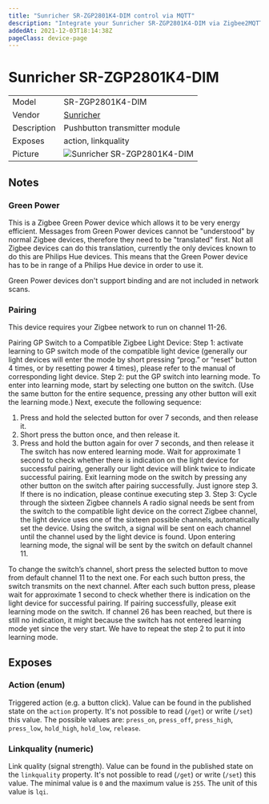 ```yaml
---
title: "Sunricher SR-ZGP2801K4-DIM control via MQTT"
description: "Integrate your Sunricher SR-ZGP2801K4-DIM via Zigbee2MQTT with whatever smart home infrastructure you are using without the vendor's bridge or gateway."
addedAt: 2021-12-03T18:14:38Z
pageClass: device-page
---
```


<!-- !!!! -->
<!-- ATTENTION: This file is auto-generated through docgen! -->
<!-- You can only edit the "Notes"-Section between the two comment lines "Notes BEGIN" and "Notes END". -->
<!-- Do not use h1 or h2 heading within "## Notes"-Section. -->
<!-- !!!! -->

# Sunricher SR-ZGP2801K4-DIM

|     |     |
|-----|-----|
| Model | SR-ZGP2801K4-DIM  |
| Vendor  | [Sunricher](/supported-devices/#v=Sunricher)  |
| Description | Pushbutton transmitter module |
| Exposes | action, linkquality |
| Picture | ![Sunricher SR-ZGP2801K4-DIM](https://www.zigbee2mqtt.io/images/devices/SR-ZGP2801K4-DIM.jpg) |


<!-- Notes BEGIN: You can edit here. Add "## Notes" headline if not already present. -->
## Notes


### Green Power
This is a Zigbee Green Power device which allows it to be very energy efficient.
Messages from Green Power devices cannot be "understood" by normal Zigbee devices, therefore they need to be "translated" first.
Not all Zigbee devices can do this translation, currently the only devices known to do this are Philips Hue devices. This means that the Green Power device has to be in range of a Philips Hue device in order to use it.

Green Power devices don't support binding and are not included in network scans.

### Pairing
This device requires your Zigbee network to run on channel 11-26.

Pairing GP Switch to a Compatible Zigbee Light Device:
Step 1: activate learning to GP switch mode of the compatible light device (generally our light devices will enter the
mode by short pressing “prog.” or “reset” button 4 times, or by resetting power 4 times), please refer to the manual of
corresponding light device.
Step 2: put the GP switch into learning mode.
To enter into learning mode, start by selecting one button on the switch. (Use the same button for the entire sequence,
pressing any other button will exit the learning mode.)
Next, execute the following sequence:
1. Press and hold the selected button for over 7 seconds, and then release it.
2. Short press the button once, and then release it.
3. Press and hold the button again for over 7 seconds, and then release it
The switch has now entered learning mode.
Wait for approximate 1 second to check whether there is indication on the light device for successful pairing, generally
our light device will blink twice to indicate successful pairing.
Exit learning mode on the switch by pressing any other button on the switch after pairing successfully. Just
ignore step 3.
If there is no indication, please continue executing step 3.
Step 3: Cycle through the sixteen Zigbee channels
A radio signal needs be sent from the switch to the compatible light device on the correct Zigbee channel, the light device
uses one of the sixteen possible channels, automatically set the device. Using the switch, a signal will be sent on each
channel until the channel used by the light device is found.
Upon entering learning mode, the signal will be sent by the switch on default channel 11.

To change the switch’s channel, short press the selected button to move from default channel 11 to the next
one. For each such button press, the switch transmits on the next channel.
After each such button press, please wait for approximate 1 second to check whether there is indication on the light
device for successful pairing.
If pairing successfully, please exit learning mode on the switch. If channel 26 has been reached, but there is still no
indication, it might because the switch has not entered learning mode yet since the very start. We have to repeat the step
2 to put it into learning mode.
<!-- Notes END: Do not edit below this line -->




## Exposes

### Action (enum)
Triggered action (e.g. a button click).
Value can be found in the published state on the `action` property.
It's not possible to read (`/get`) or write (`/set`) this value.
The possible values are: `press_on`, `press_off`, `press_high`, `press_low`, `hold_high`, `hold_low`, `release`.

### Linkquality (numeric)
Link quality (signal strength).
Value can be found in the published state on the `linkquality` property.
It's not possible to read (`/get`) or write (`/set`) this value.
The minimal value is `0` and the maximum value is `255`.
The unit of this value is `lqi`.

